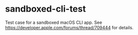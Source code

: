 # sandboxed-cli-test

Test case for a sandboxed macOS CLI app. See https://developer.apple.com/forums/thread/709444 for details.
